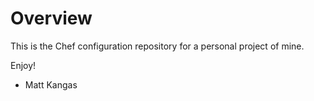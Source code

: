 Overview
========

This is the Chef configuration repository for a personal project of mine.

Enjoy!

 - Matt Kangas


